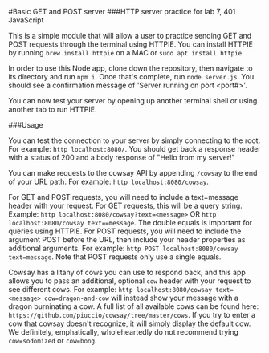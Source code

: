 #Basic GET and POST server
###HTTP server practice for lab 7, 401 JavaScript

This is a simple module that will allow a user to practice sending GET and POST requests through the terminal using HTTPIE. You can install HTTPIE by running `brew install httpie` on a MAC or `sudo apt install httpie`.

In order to use this Node app, clone down the repository, then navigate to its directory and run `npm i`. Once that's complete, run `node server.js`. You should see a confirmation message of 'Server running on port <port#>'.

You can now test your server by opening up another terminal shell or using another tab to run HTTPIE.

###Usage

You can test the connection to your server by simply connecting to the root. For example: `http localhost:8080/`. You should get back a response header with a status of 200 and a body response of "Hello from my server!"

You can make requests to the cowsay API by appending `/cowsay` to the end of your URL path. For example: `http localhost:8080/cowsay`.

For GET and POST requests, you will need to include a text=message header with your request. For GET requests, this will be a query string. Example: `http localhost:8080/cowsay?text=<message>` OR `http localhost:8080/cowsay text==message`. The double equals is important for queries using HTTPIE. For POST requests, you will need to include the argument POST before the URL, then include your header properties as additional arguments. For example: `http POST localhost:8080/cowsay text=message`. Note that POST requests only use a single equals.

Cowsay has a litany of cows you can use to respond back, and this app allows you to pass an additional, optional `cow` header with your request to see different cows. For example: `http localhost:8080/cowsay text=<message> cow=dragon-and-cow` will instead show your message with a dragon burninating a cow. A full list of all available cows can be found here: `https://github.com/piuccio/cowsay/tree/master/cows`. If you try to enter a cow that cowsay doesn't recognize, it will simply display the default cow. We definitely, emphatically, wholeheartedly do not recommend trying `cow=sodomized` or `cow=bong`.
